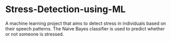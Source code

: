 # Stress-Detection-using-ML
 A machine learning project that aims to detect stress in individuals based on their speech patterns. 
 The Naive Bayes classifier is used to predict whether or not someone is stressed.

